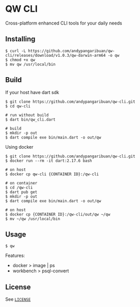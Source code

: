 <!--
pubspec.yaml
dev_dependencies:
  # dtg:
    # path: /Users/apangaribuan/repo/github/dtg
-->

# QW CLI

Cross-platform enhanced CLI tools for your daily needs

## Installing

```shell
$ curl -L https://github.com/andypangaribuan/qw-cli/releases/download/v1.0.3/qw-darwin-arm64 -o qw
$ chmod +x qw
$ mv qw /usr/local/bin
```

## Build

If your host have dart sdk

```shell
$ git clone https://github.com/andypangaribuan/qw-cli.git
$ cd qw-cli

# run without build
$ dart bin/qw_cli.dart

# build
$ mkdir -p out
$ dart compile exe bin/main.dart -o out/qw
```

Using docker

```shell
$ git clone https://github.com/andypangaribuan/qw-cli.git
$ docker run --rm -it dart:2.17.6 bash

# on host
$ docker cp qw-cli {CONTAINER ID}:/qw-cli

# on container
$ cd /qw-cli
$ dart pub get
$ mkdir -p out
$ dart compile exe bin/main.dart -o out/qw

# on host
$ docker cp {CONTAINER ID}:/qw-cli/out/qw ~/qw
$ mv ~/qw /usr/local/bin
```

## Usage

```shell
$ qw
```

Features:
- docker > image | ps
- workbench > psql-convert

## License

See [`LICENSE`](./LICENSE)
